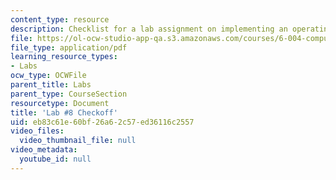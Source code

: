 ```yaml
---
content_type: resource
description: Checklist for a lab assignment on implementing an operating system.
file: https://ol-ocw-studio-app-qa.s3.amazonaws.com/courses/6-004-computation-structures-spring-2009/eb83c61e60bf26a62c57ed36116c2557_MIT6_004s09_lab08_writeup.pdf
file_type: application/pdf
learning_resource_types:
- Labs
ocw_type: OCWFile
parent_title: Labs
parent_type: CourseSection
resourcetype: Document
title: 'Lab #8 Checkoff'
uid: eb83c61e-60bf-26a6-2c57-ed36116c2557
video_files:
  video_thumbnail_file: null
video_metadata:
  youtube_id: null
---
```

